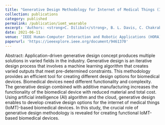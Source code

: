 ```yaml
---
title: "Generative Design Methodology for Internet of Medical Things (IoMT)-based Wearable Biomedical Devices"
collection: publications
category: published
permalink: /publication/iomt_wearable
excerpt: 'Authors: <strong>C. Dilibal</strong>, B. L. Davis, C. Chakraborty'
date: 2021-06-11
venue: 'IEEE Human-Computer Interaction and Robotic Applications (HORA) International'
paperurl: 'https://ieeexplore.ieee.org/document/9461370'
---
```


Abstract: Application-driven generative design concept produces multiple solutions in varied fields in the industry. Generative design is an iterative design process that involves a machine learning algorithm that creates varied outputs that meet pre-determined constraints. This methodology provides an efficient tool for creating different design options for biomedical devices. Biomedical devices need different functionality and complexity. The generative design combined with additive manufacturing increases the functionality of the biomedical device with reduced material and total cost. Using artificial intelligence (AI) algorithm and the cloud, generative design enables to develop creative design options for the internet of medical things (IoMT)-based biomedical devices. In this study, the crucial role of generative design methodology is revealed for creating functional IoMT-based biomedical devices.
